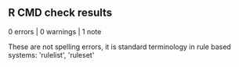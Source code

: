 ## R CMD check results

0 errors | 0 warnings | 1 note

These are not spelling errors, it is standard terminology in rule based systems: 'rulelist', 'ruleset'
